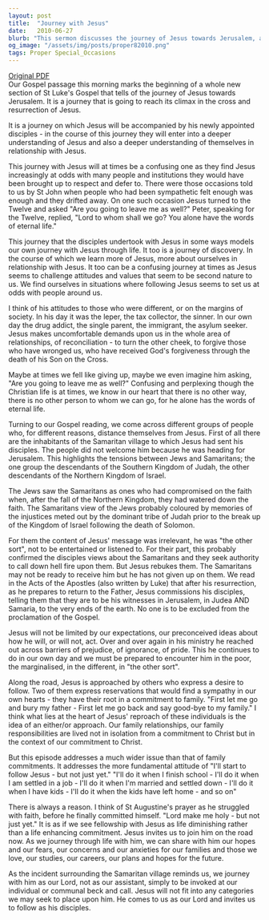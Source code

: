 ```yaml
---
layout: post
title:  "Journey with Jesus"
date:   2010-06-27
blurb: "This sermon discusses the journey of Jesus towards Jerusalem, accompanied by his disciples. It draws parallels between this journey and our own life journey with Jesus, highlighting the challenges and the discoveries made along the way. The sermon emphasizes Jesus' inclusive approach, reaching out to all, and the need for immediate commitment to follow Him."
og_image: "/assets/img/posts/proper82010.png"
tags: Proper Special_Occasions
---
```

[Original PDF](/assets/pdf/proper82010.pdf)    
Our Gospel passage this morning marks the beginning of a whole new section of St Luke's Gospel that tells of the journey of Jesus towards Jerusalem. It is a journey that is going to reach its climax in the cross and resurrection of Jesus.

It is a journey on which Jesus will be accompanied by his newly appointed disciples - in the course of this journey they will enter into a deeper understanding of Jesus and also a deeper understanding of themselves in relationship with Jesus.

This journey with Jesus will at times be a confusing one as they find Jesus increasingly at odds with many people and institutions they would have been brought up to respect and defer to. There were those occasions told to us by St John when people who had been sympathetic felt enough was enough and they drifted away. On one such occasion Jesus turned to the Twelve and asked "Are you going to leave me as well?" Peter, speaking for the Twelve, replied, "Lord to whom shall we go? You alone have the words of eternal life."

This journey that the disciples undertook with Jesus in some ways models our own journey with Jesus through life. It too is a journey of discovery. In the course of which we learn more of Jesus, more about ourselves in relationship with Jesus. It too can be a confusing journey at times as Jesus seems to challenge attitudes and values that seem to be second nature to us. We find ourselves in situations where following Jesus seems to set us at odds with people around us.

I think of his attitudes to those who were different, or on the margins of society. In his day it was the leper, the tax collector, the sinner. In our own day the drug addict, the single parent, the immigrant, the asylum seeker. Jesus makes uncomfortable demands upon us in the whole area of relationships, of reconciliation - to turn the other cheek, to forgive those who have wronged us, who have received God's forgiveness through the death of his Son on the Cross.

Maybe at times we fell like giving up, maybe we even imagine him asking, "Are you going to leave me as well?" Confusing and perplexing though the Christian life is at times, we know in our heart that there is no other way, there is no other person to whom we can go, for he alone has the words of eternal life.

Turning to our Gospel reading, we come across different groups of people who, for different reasons, distance themselves from Jesus. First of all there are the inhabitants of the Samaritan village to which Jesus had sent his disciples. The people did not welcome him because he was heading for Jerusalem. This highlights the tensions between Jews and Samaritans; the one group the descendants of the Southern Kingdom of Judah, the other descendants of the Northern Kingdom of Israel.

The Jews saw the Samaritans as ones who had compromised on the faith when, after the fall of the Northern Kingdom, they had watered down the faith. The Samaritans view of the Jews probably coloured by memories of the injustices meted out by the dominant tribe of Judah prior to the break up of the Kingdom of Israel following the death of Solomon.

For them the content of Jesus' message was irrelevant, he was "the other sort", not to be entertained or listened to. For their part, this probably confirmed the disciples views about the Samaritans and they seek authority to call down hell fire upon them. But Jesus rebukes them. The Samaritans may not be ready to receive him but he has not given up on them. We read in the Acts of the Apostles (also written by Luke) that after his resurrection, as he prepares to return to the Father, Jesus commissions his disciples, telling them that they are to be his witnesses in Jerusalem, in Judea AND Samaria, to the very ends of the earth. No one is to be excluded from the proclamation of the Gospel.

Jesus will not be limited by our expectations, our preconceived ideas about how he will, or will not, act. Over and over again in his ministry he reached out across barriers of prejudice, of ignorance, of pride. This he continues to do in our own day and we must be prepared to encounter him in the poor, the marginalised, in the different, in "the other sort".

Along the road, Jesus is approached by others who express a desire to follow. Two of them express reservations that would find a sympathy in our own hearts - they have their root in a commitment to family. "First let me go and bury my father - First let me go back and say good-bye to my family." I think what lies at the heart of Jesus' reproach of these individuals is the idea of an either/or approach. Our family relationships, our family responsibilities are lived not in isolation from a commitment to Christ but in the context of our commitment to Christ.

But this episode addresses a much wider issue than that of family commitments. It addresses the more fundamental attitude of "I'll start to follow Jesus - but not just yet." "I'll do it when I finish school - I'll do it when I am settled in a job - I'll do it when I'm married and settled down - I'll do it when I have kids - I'll do it when the kids have left home - and so on"

There is always a reason. I think of St Augustine's prayer as he struggled with faith, before he finally committed himself. "Lord make me holy - but not just yet." It is as if we see fellowship with Jesus as life diminishing rather than a life enhancing commitment. Jesus invites us to join him on the road now. As we journey through life with him, we can share with him our hopes and our fears, our concerns and our anxieties for our families and those we love, our studies, our careers, our plans and hopes for the future.

As the incident surrounding the Samaritan village reminds us, we journey with him as our Lord, not as our assistant, simply to be invoked at our individual or communal beck and call. Jesus will not fit into any categories we may seek to place upon him. He comes to us as our Lord and invites us to follow as his disciples.
